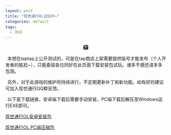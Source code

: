 ```yaml
---
layout: post
title: "现世通行OL试玩中~"
categories: default
tags:
  - 测试
---
```


<style>
#nameContainer {text-align: center;}
.namec {
display: inline-block;
padding: 0.06rem .2rem; width: auto; margin-right: 0.1rem; margin-bottom: 0.1rem;
background: rgba(255,255,255,0.2);
}
.offset {width: .4rem;display: inline-block;}
</style>

<div style="text-align: center; margin: .3rem;">
<img style="width: 1rem;" src='/img/xstx-app-ol.png'>
</div>



<i class='offset'></i>本想在taptap上公开测试的，可是在tap商店上架需要提供版号才能发布（个人开发者的尴尬~），只能委屈各位同好在此页面下载安装包试玩。诸多不便还请多多包涵。

<i class='offset'></i>另外，对于此游戏的维护将持续进行，不定期更新补丁和新功能。如有好的建议可加入现世通行QQ群反馈。

<i class='offset'></i>以下是下载链接，安卓端下载后需要手动安装，PC端下载后解压至Windows运行EXE即可。

<a href="https://cowtransfer.com/s/6ca83bd6ff3b4b">现世通行OL安卓安装包</a>


<a href="https://cowtransfer.com/s/adc6d6d68bd341">现世通行OL PC端压缩包</a>

